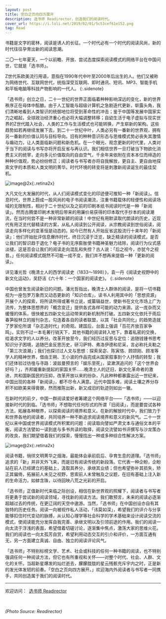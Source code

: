 ```yaml
---
layout: post
title: 空白之页向四方展开
description: 选书师 Readirector，创造我们的阅读时代。
cover_url: https://i.loli.net/2019/02/01/5c53cef61e152.png
tag: Read
---
```


书籍是文字的密林，阅读是诱人的长征。一个时代必有一个时代的阅读风尚，新的时代往往孕育出新的阅读思潮。

二〇一七年夏天，一个以前瞻、开放、尝试态度探索阅读模式的网络平台在中国问世，它就是「选书师」。

Z世代系欧美流行用语，意指在1990年代中叶至2000年后出生的人。他们又被称为网络世代、互联网世代，统指深受互联网、即时通讯、短讯、MP3、智能手机和平板电脑等科技产物影响的一代人。
{:.sidenote}

「选书师」创立之日，二十一世纪的世界正面临着种种影响深远的变化，新的世界秩序正在母体中酝酿。由于人工智能与超级计算机之急剧迭代更新，崭露头角，我们清晰地看到人类智识的统御地位将受到革命性的冲击；鉴于中国等发展中国家实力之崛起，全球政治经济重心也必将大幅调整转移；自幼生活于电子虚拟与现实世界的Z世代踏入社会，人类的工作与生活模式也可能转换，产生崭新的架构。这些趋势如若再继续发展下去，到二十一世纪中叶，人类必另有一番新的世界观，拥有另一番新的价值认同与目标导向。旧有的种种意识形态与思维模式势必丧失其激情与煽动力，让人类面临新问题和新危机。在一个眼光、观念更新的时代里，人类对于当下的阅读与书写亦将开启反省与再认识。我们相信世界一旦打破当下物欲化消费主义的统宰，走向多元价值取向的自由空气，千余年来依附在资本本位而缔造的种种价值观，势必纷纷修正；阅读者与书写者亦将自我解放，更自主、更自由地探索文字的本质和人类文明的菁华。时代环境的转变将是刺激新阅读诞生的最佳契机。

![image@2x](https://i.loli.net/2019/02/01/5c53cf033a685.jpg){:.retina2x}

大凡文化大发展的时代，从人们阅读模式变化的印迹便可推知一种「新阅读」。信息时代，世界上蔚成一股风尚的电子书阅读潮流，注重书籍载体的轻便性和阅读场域的无限制性，相对于二十世纪以及之前的印刷本纸书阅读时代是一种「新阅读」。然而古腾堡印刷术发明后带来的用廉价易获得的印本取代手抄本的阅读潮流，在当时何尝不是一种非常新颖的阅读！中世纪有用默读取代朗读的历史，近现代有用泛览代替精读的方案，从私人阅读到公开阅读，从宗教阅读到世俗阅读，阅读走向多样化的变革恒是动态的。如今已然有人开始反省这股流行十来年的「新阅读」：他们开始批评信息爆炸时代，终日沉浸于泛览，缺乏精读的阅读模式，是否让我们的智识趋于退化？电子书的无序膨胀使书籍神圣魅力祛除，阅读行为仪式感淡褪，这是否会让我们的阅读走向混乱和失控？古人说：「后之视今，亦犹今之视昔。」任何阅读模式既然不可能一成不变，我们并不想再来提倡一种「更新的阅读」。

详见潘光哲《晚清士人的西学阅读史（1833～1898）》，袁一丹《阅读史视野中的新文化运动》，吴舒洁《六十年：一个国家的阅读史》。
{:.sidenote}

中国也曾发生阅读新旧的问题。潘光哲指出，晚清士人群体的阅读，是将一切书籍视为一座包罗万象而又动态更新的「知识仓库」，读书人利用其中的「思想资源」开展个人的探索，将所读所得或著书立说，或纂辑益世，使新书在文化市场上广为流传，为整体思想界的「概念变迁」提供各式各样可能的动力来源。这一庞杂而又缓慢的体系，很快被五四新文化运动带来的新机制所打破。五四新文化依托于雨后春笋般林立的报刊杂志，勾连着各自的读者联盟，以其「社会共同化」的趋势造就了罗家伦所谓「杂志造时代」的奇观。建国后，台面上强调「百花齐放百家争鸣」，实则不过一本毛著行销天下，其他书籍的阅读转入地下，靠着私密的交换，给渴求文字的人以养分。改革开放至今，我们经历过反思与定位：追随钱锺书思考知识分子困境，追随巴金反思历史，研习萨特、弗洛伊德和尼采，言必称托夫勒之「第三次浪潮」；我们也探讨过人文与思想：探索吴宓、陈寅恪、顾颉刚、顾准等学人的精神世界，借由王朔、王小波的作品完成从国家叙事到个人抒情的转型；我们还体验过彷徨与寻路：波兹曼预言的「娱乐至死」，梁漱溟追问的「这个世界会好吗？」，齐邦媛重新提起的家国关怀……晚清士人的迂旧，新文化革命者的激进，共和国新国民的压抑，改革开放以来的纷杂，凡此种种都暴露出近一世纪来，中国出现的各种「新阅读」，都不尽令人满意。近代中国多难，阅读土壤之养分存积不如欧美来得膏腴，然而推陈出新，新又成旧的轨迹则如出一辙。

在新时代的前夕，中国一群阅读爱好者筹建这个网络平台——「选书师」——以迎接新时代的到临。「选书师」不想取代任何形式的所谓「旧阅读」，而是要尝试各种方法，拓展各种眼界，以探索阅读的境界和意义。在新的解放时代中，我们致力于和世界各地的阅读者，共同培养一种不断追求阅读境界和意义的新风气。二十一世纪以来中国或世界阅读模式所积累的问题：阅读取向譬如严肃文本与通俗文本的平衡，阅读方法譬如一读到底与多书共读的取择，阅读交流譬如书评撰写与沙龙策办的改良，我们期望借着我们的探索，慢慢找出一种或多种综合性解决方案。

![image@2x](https://i.loli.net/2019/02/27/5c76658577277.jpg){:.retina2x}

阅读书籍，徜徉文明菁华之烟海，最能体会承前启后、孕育生息的道理。「选书师」追求的「新」并非天外飞来，而是旧有阅读传统的新段落。它代表一种企盼，企盼站在前人已经建立的基础上，汲取其养分，承继其业绩；但也希望弥补其损失，矫正其偏倚，拓展前人未见之视野，思索前人未曾触及之议题，在旧有基础上注入新的生命活力，如蚌含珠，以待回映八荒之光彩的开启。

「选书师」正值新时代来临之际创设，相信在新世界观的照耀下，阅读者与书写者将更勇于尝试新的阅读领域，寻找新的阅读方法。我们敢预言，未来的阅读必逐渐超越过去的传统，在更辽阔的天空中遨游。当然，「选书师」在中国创设亦自有其独特的历史任务。阅读一向被视作私人活动，「讳莫如深」，希望我们的评介与分享能够扣住时代变动的脉搏，从认知心理学等社会科学的学术基础来设计阅读交流的模式，使阅读能充分发挥自我完善、承继文明以及引领前途的作用。我们的阅读一向太流于浮浅的表面，希望借着切磋讨论，逐渐集中焦点，激荡大家的思维火花。我们的阅读也一向太孤芳自赏，希望利用动态交互的引介和评价，一方面互通有无，另一方面建立真诚、自由、独立的阅读评论风气。

「选书师」不特别标榜文学、艺术、社会或科技的任何一种书籍的阅读，也不特别强调任何一种阅读方法，但它也有所重视和关怀——对整个时代、社会、人群、文化的关怀。当超新星爆发的灿烂逝去，朦朦胧胧的星云残骸充斥宇内之时，正是新的发光体发轫的前奏。「空白之页向四方展开。」欢迎海内外阅读者与书写者一同携手，共同创造属于我们的阅读时代。

---

欢迎访问：&ensp;<a href="https://readirector.com" target="_blank">选书师 Readirector</a>

&emsp;  
&emsp;  
*(Photo Source: Readirector)*

